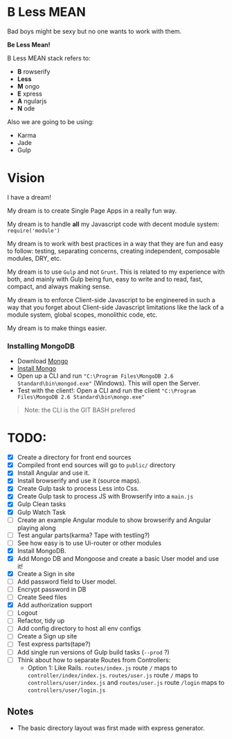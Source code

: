 B Less MEAN
=======

Bad boys might be sexy but no one wants to work with them.


**Be Less Mean!**


B Less MEAN stack refers to:

- **B** rowserify
- **Less**
- **M** ongo
- **E** xpress
- **A** ngularjs
- **N** ode


Also we are going to be using:

- Karma
- Jade
- Gulp


Vision
======

I have a dream!

My dream is to create Single Page Apps in a really fun way.

My dream is to handle **all** my Javascript code with decent module system: `require('module')`

My dream is to work with best practices in a way that they are fun and easy to follow: testing, separating concerns, creating independent, composable modules, DRY, etc.

My dream is to use `Gulp` and not `Grunt`. This is related to my experience with both, and mainly with Gulp being fun, easy to write and to read, fast, compact, and always making sense.


My dream is to enforce Client-side Javascript to be engineered in such a way that you forget about Client-side Javascript limitations like the lack of a module system, global scopes, monolithic code, etc. 

My dream is to make things easier.


### Installing MongoDB

- Download [Mongo](http://www.mongodb.org/downloads)
- [Install Mongo](http://docs.mongodb.org/manual/tutorial/install-mongodb-on-windows/)
- Open up a CLI and run `"C:\Program Files\MongoDB 2.6 Standard\bin\mongod.exe"` (Windows). This will open the Server.
- Test with the client!: Open a CLI and run the client `"C:\Program Files\MongoDB 2.6 Standard\bin\mongo.exe"`

> Note: the CLI is the GIT BASH prefered

TODO:
====

- [x] Create a directory for front end sources
- [x] Compiled front end sources will go to `public/` directory
- [x] Install Angular and use it.
- [x] Install browserify and use it (source maps).
- [x] Create Gulp task to process Less into Css.
- [x] Create Gulp task to process JS with Browserify into a `main.js`
- [x] Gulp Clean tasks
- [x] Gulp Watch Task
- [ ] Create an example Angular module to show browserify and Angular playing along
- [ ] Test angular parts(karma? Tape with testling?)
- [ ] See how easy is to use Ui-router or other modules
- [x] Install MongoDB.
- [x] Add Mongo DB and Mongoose and create a basic User model and use it!
- [x] Create a Sign in site
- [ ] Add password field to User model.
- [ ] Encrypt password in DB
- [ ] Create Seed files
- [x] Add authorization support
- [ ] Logout
- [ ] Refactor, tidy up
- [ ] Add config directory to host all env configs
- [ ] Create a Sign up site
- [ ] Test express parts(tape?)
- [ ] Add single run versions of Gulp build tasks (`--prod` ?)
- [ ] Think about how to separate Routes from Controllers:
     - Option 1: Like Rails. `routes/index.js` route `/` maps to `controller/index/index.js`. `routes/user.js` route `/` maps to `controllers/user/index.js` and `routes/user.js` route `/login` maps to `controllers/user/login.js`



## Notes

- The basic directory layout was first made with express generator.
